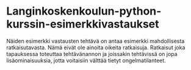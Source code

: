 # Langinkoskenkoulun-python-kurssin-esimerkkivastaukset

Näiden esimerkki vastausten tehtävä on antaa esimerkki mahdollisesta ratkaisutavasta. Nämä eivät ole ainoita oikeita ratkaisuja. Ratkaisut joka tapauksessa toteuttaa tehtävänannon ja joissakin tehtävissä on jopa lisäominaisuuksia, jotta voitaisiin välttää tietyt ongelmatilanteet.
